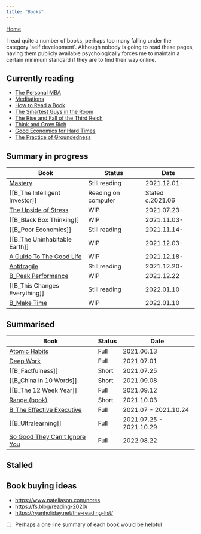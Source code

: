 ```yaml
---
title: "Books"
---
```

[Home](https://93jy.github.io/quartz/)

I read quite a number of books, perhaps too many falling under the category 'self development'. Although nobody is going to read these pages, having them publicly available psychologically forces me to maintain a certain minimum standard if they are to find their way online. 
## Currently reading
- [The Personal MBA](notes/B_The%20Personal%20MBA.md)
- [Meditations](notes/B_Meditations.md)
- [How to Read a Book](notes/B_How%20to%20Read%20a%20Book.md)
- [The Smartest Guys in the Room](notes/The%20Smartest%20Guys%20in%20the%20Room.md)
- [The Rise and Fall of the Third Reich](notes/B_The%20Rise%20and%20Fall%20of%20the%20Third%20Reich.md)
- [Think and Grow Rich](notes/B_Think%20and%20Grow%20Rich.md)
- [Good Economics for Hard Times](notes/B_Good%20Economics%20for%20Hard%20Times.md)
- [The Practice of Groundedness](notes/B_The%20Practice%20of%20Groundedness.md)


## Summary in progress
| Book                                                                        | Status              | Date             |
| --------------------------------------------------------------------------- | ------------------- | ---------------- |
| [Mastery](notes/B_Mastery.md)                                               | Still reading       | 2021.12.01-      |
| [[B_The Intelligent Investor]]                                              | Reading on computer | Stated c.2021.06 |
| [The Upside of Stress](notes/B_The%20Upside%20of%20Stress.md)               | WIP                 | 2021.07.23-      |
| [[B_Black Box Thinking]]                                                    | WIP                 | 2021.11.03-      |
| [[B_Poor Economics]]                                                        | Still reading       | 2021.11.14-      |
| [[B_The Uninhabitable Earth]]                                               | WIP                 | 2021.12.03-      |
| [A Guide To The Good Life](notes/B_A%20Guide%20To%20The%20Good%20Life.md) | WIP                 | 2021.12.18-      | 
| [Antifragile](notes/B_Antifragile.md)                                       | Still reading       | 2021.12.20-      |
| [B_Peak Performance](notes/B_Peak%20Performance.md)                         | WIP                 | 2021.12.22       |
| [[B_This Changes Everything]]                                               | Still reading       | 2022.01.10       |
| [B_Make Time](notes/B_Make%20Time.md)                                       | WIP                 | 2022.01.10       |

## Summarised
| Book                                                                                | Status | Date                    |
| ----------------------------------------------------------------------------------- | ------ | ----------------------- |
| [Atomic Habits](notes/B_Atomic%20Habits.md)                                         | Full   | 2021.06.13              |
| [Deep Work](notes/B_Deep%20Work.md)                                                 | Full   | 2021.07.01              |
| [[B_Factfulness]]                                                                   | Short  | 2021.07.25              |
| [[B_China in 10 Words]]                                                             | Short  | 2021.09.08              |
| [[B_The 12 Week Year]]                                                              | Full   | 2021.09.12              |
| [Range (book)](notes/B_Range.md)                                                    | Short  | 2021.10.03              |
| [B_The Effective Executive](notes/B_The%20Effective%20Executive.md)                                                       | Full   | 2021.07 - 2021.10.24    |
| [[B_Ultralearning]]                                                                 | Full   | 2021.07.25 - 2021.10.29 |
| [So Good They Can't Ignore You](notes/B_So%20Good%20They%20Can't%20Ignore%20You.md) | Full   | 2022.08.22              |

## Stalled 
 
## Book buying ideas
- https://www.nateliason.com/notes
- https://fs.blog/reading-2020/
- https://ryanholiday.net/the-reading-list/


- [ ] Perhaps a one line summary of each book would be helpful